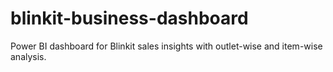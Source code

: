 # blinkit-business-dashboard
Power BI dashboard for Blinkit sales insights with outlet-wise and item-wise analysis.
